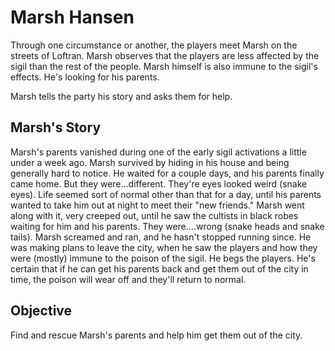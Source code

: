 # Marsh Hansen
Through one circumstance or another, the players meet Marsh on the streets of Loftran. Marsh observes that the players are less affected by the sigil than the rest of the people. Marsh himself is also immune to the sigil's effects. He's looking for his parents.

Marsh tells the party his story and asks them for help.

## Marsh's Story
Marsh's parents vanished during one of the early sigil activations a little under a week ago. Marsh survived by hiding in his house and being generally hard to notice. He waited for a couple days, and his parents finally came home. But they were...different. They're eyes looked weird (snake eyes). Life seemed sort of normal other than that for a day, until his parents wanted to take him out at night to meet their "new friends." Marsh went along with it, very creeped out, until he saw the cultists in black robes waiting for him and his parents. They were....wrong (snake heads and snake tails). Marsh screamed and ran, and he hasn't stopped running since. He was making plans to leave the city, when he saw the players and how they were (mostly) immune to the poison of the sigil. He begs the players. He's certain that if he can get his parents back and get them out of the city in time, the poison will wear off and they'll return to normal.

## Objective
Find and rescue Marsh's parents and help him get them out of the city.
